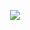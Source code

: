 <p align="center">
  <img src="https://user-images.githubusercontent.com/32034600/189362712-5412e0d7-2223-4e33-9922-d1bc8cd9d029.gif" />
</p>
